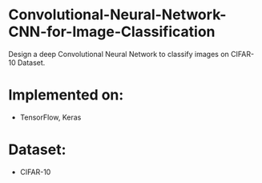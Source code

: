 # Convolutional-Neural-Network-CNN-for-Image-Classification
Design a deep Convolutional Neural Network to classify images on CIFAR-10 Dataset. 

# Implemented on:
- TensorFlow, Keras
# Dataset:
- CIFAR-10
